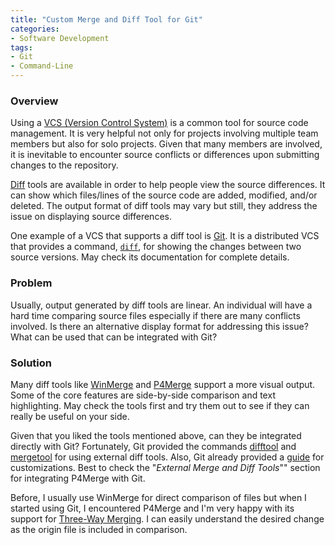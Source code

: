 ```yaml
---
title: "Custom Merge and Diff Tool for Git"
categories:
- Software Development
tags:
- Git
- Command-Line
---
```


### Overview
Using a [VCS (Version Control System)][vcs] is a common tool for source code management. It is very helpful not only for projects involving multiple team members but also for solo projects. Given that many members are involved, it is inevitable to encounter source conflicts or differences upon submitting changes to the repository.

[Diff][diff] tools are available in order to help people view the source differences. It can show which files/lines of the source code are added, modified, and/or deleted. The output format of diff tools may vary but still, they address the issue on displaying source differences.

One example of a VCS that supports a diff tool is [Git][git]. It is a distributed VCS that provides a command, [```diff```][git-diff], for showing the changes between two source versions. May check its documentation for complete details.

### Problem
Usually, output generated by diff tools are linear. An individual will have a hard time comparing source files especially if there are many conflicts involved. Is there an alternative display format for addressing this issue? What can be used that can be integrated with Git?

### Solution
Many diff tools like [WinMerge][winmerge] and [P4Merge][p4merge] support a more visual output. Some of the core features are side-by-side comparison and text highlighting. May check the tools first and try them out to see if they can really be useful on your side.

Given that you liked the tools mentioned above, can they be integrated directly with Git? Fortunately, Git provided the commands [difftool][difftool] and [mergetool][mergetool] for using external diff tools. Also, Git already provided a [guide][git-config] for customizations. Best to check the "*External Merge and Diff Tools*"" section for integrating P4Merge with Git.

Before, I usually use WinMerge for direct comparison of files but when I started using Git, I encountered P4Merge and I'm very happy with its support for [Three-Way Merging][three-way]. I can easily understand the desired change as the origin file is included in comparison.


[git-config]: http://git-scm.com/book/en/v2/Customizing-Git-Git-Configuration
[vcs]: https://en.wikipedia.org/wiki/Revision_control
[diff]: https://en.wikipedia.org/wiki/Diff_utility
[git]: https://git-scm.com/
[git-diff]: http://git-scm.com/docs/git-diff
[winmerge]: http://winmerge.org/?lang=en
[p4merge]: http://www.perforce.com/product/components/perforce-visual-merge-and-diff-tools
[three-way]: https://en.wikipedia.org/wiki/Merge_(revision_control)#Three-way_merge
[mergetool]: http://git-scm.com/docs/git-mergetool
[difftool]: http://git-scm.com/docs/git-difftool
